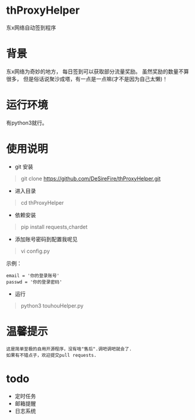 # thProxyHelper
东x网络自动签到程序

# 背景
东x网络为奇妙的地方，
每日签到可以获取部分流量奖励。
虽然奖励的数量不算很多，
但是俗话说聚沙成塔，有一点是一点嘛(才不是因为自己太懒)！

# 运行环境

有python3就行。

# 使用说明
* git 安装
> git clone https://github.com/DeSireFire/thProxyHelper.git

* 进入目录
> cd thProxyHelper

* 依赖安装
> pip install requests,chardet

* 添加账号密码到配置我呢见
> vi config.py

示例：
```text
email = '你的登录账号'
passwd = '你的登录密码'
```

* 运行
> python3 touhouHelper.py

# 温馨提示
```text
这是简单至极的自用开源程序，没有啥"售后".调吧调吧就会了.
如果有不错点子，欢迎提交pull requests.
```

# todo
* 定时任务
* 邮箱提醒
* 日志系统